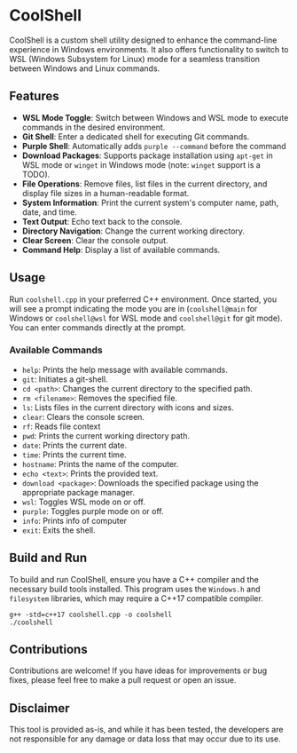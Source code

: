 # CoolShell

CoolShell is a custom shell utility designed to enhance the command-line experience in Windows environments. It also offers functionality to switch to WSL (Windows Subsystem for Linux) mode for a seamless transition between Windows and Linux commands.

## Features

- **WSL Mode Toggle**: Switch between Windows and WSL mode to execute commands in the desired environment.
- **Git Shell**: Enter a dedicated shell for executing Git commands.
- **Purple Shell**: Automatically adds `purple --command` before the command
- **Download Packages**: Supports package installation using `apt-get` in WSL mode or `winget` in Windows mode (note: `winget` support is a TODO).
- **File Operations**: Remove files, list files in the current directory, and display file sizes in a human-readable format.
- **System Information**: Print the current system's computer name, path, date, and time.
- **Text Output**: Echo text back to the console.
- **Directory Navigation**: Change the current working directory.
- **Clear Screen**: Clear the console output.
- **Command Help**: Display a list of available commands.

## Usage

Run `coolshell.cpp` in your preferred C++ environment. Once started, you will see a prompt indicating the mode you are in (`coolshell@main` for Windows or `coolshell@wsl` for WSL mode and `coolshell@git` for git mode). You can enter commands directly at the prompt.

### Available Commands

- `help`: Prints the help message with available commands.
- `git`: Initiates a git-shell.
- `cd <path>`: Changes the current directory to the specified path.
- `rm <filename>`: Removes the specified file.
- `ls`: Lists files in the current directory with icons and sizes.
- `clear`: Clears the console screen.
- `rf`: Reads file context
- `pwd`: Prints the current working directory path.
- `date`: Prints the current date.
- `time`: Prints the current time.
- `hostname`: Prints the name of the computer.
- `echo <text>`: Prints the provided text.
- `download <package>`: Downloads the specified package using the appropriate package manager.
- `wsl`: Toggles WSL mode on or off.
- `purple`: Toggles purple mode on or off.
- `info`: Prints info of computer
- `exit`: Exits the shell.

## Build and Run

To build and run CoolShell, ensure you have a C++ compiler and the necessary build tools installed. This program uses the `Windows.h` and `filesystem` libraries, which may require a C++17 compatible compiler.

```
g++ -std=c++17 coolshell.cpp -o coolshell
./coolshell
```

## Contributions

Contributions are welcome! If you have ideas for improvements or bug fixes, please feel free to make a pull request or open an issue.

## Disclaimer

This tool is provided as-is, and while it has been tested, the developers are not responsible for any damage or data loss that may occur due to its use.